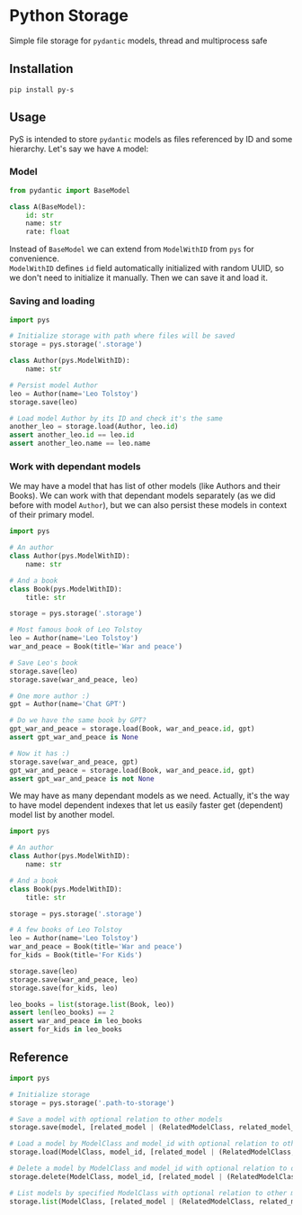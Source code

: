 # Python Storage
Simple file storage for `pydantic` models, thread and multiprocess safe 

## Installation
```shell
pip install py-s
```

## Usage
PyS is intended to store `pydantic` models as files referenced by ID and some hierarchy. 
Let's say we have `A` model:

### Model
```python
from pydantic import BaseModel

class A(BaseModel):
    id: str
    name: str
    rate: float
```

Instead of `BaseModel` we can extend from `ModelWithID` from `pys` for convenience.  
`ModelWithID` defines `id` field automatically initialized with random UUID, so we don't need to initialize
it manually. Then we can save it and load it.

### Saving and loading
```python
import pys

# Initialize storage with path where files will be saved
storage = pys.storage('.storage')

class Author(pys.ModelWithID):
    name: str

# Persist model Author
leo = Author(name='Leo Tolstoy')
storage.save(leo)

# Load model Author by its ID and check it's the same
another_leo = storage.load(Author, leo.id)
assert another_leo.id == leo.id
assert another_leo.name == leo.name
```

### Work with dependant models
We may have a model that has list of other models (like Authors and their Books). We can work with
that dependant models separately (as we did before with model `Author`), but we can also persist these
models in context of their primary model.

```python
import pys

# An author
class Author(pys.ModelWithID):
    name: str

# And a book
class Book(pys.ModelWithID):
    title: str

storage = pys.storage('.storage')

# Most famous book of Leo Tolstoy
leo = Author(name='Leo Tolstoy')
war_and_peace = Book(title='War and peace')

# Save Leo's book
storage.save(leo)
storage.save(war_and_peace, leo)

# One more author :)
gpt = Author(name='Chat GPT')

# Do we have the same book by GPT?
gpt_war_and_peace = storage.load(Book, war_and_peace.id, gpt)
assert gpt_war_and_peace is None

# Now it has :)
storage.save(war_and_peace, gpt)
gpt_war_and_peace = storage.load(Book, war_and_peace.id, gpt)
assert gpt_war_and_peace is not None
```

We may have as many dependant models as we need. Actually, it's the way to have model dependent indexes
that let us easily faster get (dependent) model list by another model.
```python
import pys

# An author
class Author(pys.ModelWithID):
    name: str

# And a book
class Book(pys.ModelWithID):
    title: str

storage = pys.storage('.storage')

# A few books of Leo Tolstoy
leo = Author(name='Leo Tolstoy')
war_and_peace = Book(title='War and peace')
for_kids = Book(title='For Kids')

storage.save(leo)
storage.save(war_and_peace, leo)
storage.save(for_kids, leo)

leo_books = list(storage.list(Book, leo))
assert len(leo_books) == 2
assert war_and_peace in leo_books
assert for_kids in leo_books
```

## Reference
```python
import pys

# Initialize storage
storage = pys.storage('.path-to-storage')

# Save a model with optional relation to other models
storage.save(model, [related_model | (RelatedModelClass, related_model_id), ...])

# Load a model by ModelClass and model_id with optional relation to other models
storage.load(ModelClass, model_id, [related_model | (RelatedModelClass, related_model_id), ...])

# Delete a model by ModelClass and model_id with optional relation to other models
storage.delete(ModelClass, model_id, [related_model | (RelatedModelClass, related_model_id), ...])

# List models by specified ModelClass with optional relation to other models
storage.list(ModelClass, [related_model | (RelatedModelClass, related_model_id), ...])
```

